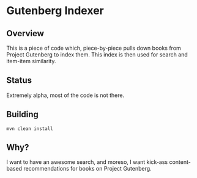 Gutenberg Indexer
=================

Overview
--------

This is a piece of code which, piece-by-piece pulls down books from Project 
Gutenberg to index them. This index is then used for search and item-item
similarity.

Status
------

Extremely alpha, most of the code is not there.

Building
--------

```
mvn clean install
```

Why?
----

I want to have an awesome search, and moreso, I want kick-ass content-based
recommendations for books on Project Gutenberg.

